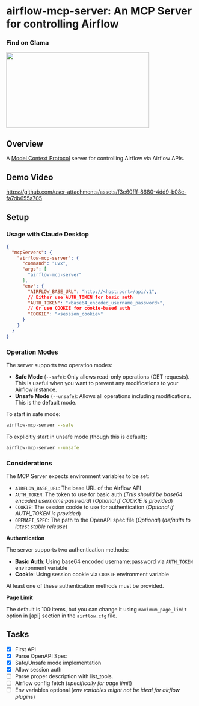 # airflow-mcp-server: An MCP Server for controlling Airflow

### Find on Glama

<a href="https://glama.ai/mcp/servers/6gjq9w80xr">
  <img width="380" height="200" src="https://glama.ai/mcp/servers/6gjq9w80xr/badge" />
</a>


## Overview
A [Model Context Protocol](https://modelcontextprotocol.io/) server for controlling Airflow via Airflow APIs.

## Demo Video

https://github.com/user-attachments/assets/f3e60fff-8680-4dd9-b08e-fa7db655a705


## Setup

### Usage with Claude Desktop

```json
{
  "mcpServers": {
    "airflow-mcp-server": {
      "command": "uvx",
      "args": [
        "airflow-mcp-server"
      ],
      "env": {
        "AIRFLOW_BASE_URL": "http://<host:port>/api/v1",
        // Either use AUTH_TOKEN for basic auth
        "AUTH_TOKEN": "<base64_encoded_username_password>",
        // Or use COOKIE for cookie-based auth
        "COOKIE": "<session_cookie>"
      }
    }
  }
}
```

### Operation Modes

The server supports two operation modes:

- **Safe Mode** (`--safe`): Only allows read-only operations (GET requests). This is useful when you want to prevent any modifications to your Airflow instance.
- **Unsafe Mode** (`--unsafe`): Allows all operations including modifications. This is the default mode.

To start in safe mode:
```bash
airflow-mcp-server --safe
```

To explicitly start in unsafe mode (though this is default):
```bash
airflow-mcp-server --unsafe
```

### Considerations

The MCP Server expects environment variables to be set:
- `AIRFLOW_BASE_URL`: The base URL of the Airflow API
- `AUTH_TOKEN`: The token to use for basic auth (_This should be base64 encoded username:password_) (_Optional if COOKIE is provided_)
- `COOKIE`: The session cookie to use for authentication (_Optional if AUTH_TOKEN is provided_)
- `OPENAPI_SPEC`: The path to the OpenAPI spec file (_Optional_) (_defaults to latest stable release_)

**Authentication**

The server supports two authentication methods:
- **Basic Auth**: Using base64 encoded username:password via `AUTH_TOKEN` environment variable
- **Cookie**: Using session cookie via `COOKIE` environment variable

At least one of these authentication methods must be provided.

**Page Limit**

The default is 100 items, but you can change it using `maximum_page_limit` option in [api] section in the `airflow.cfg` file.

## Tasks

- [x] First API
- [x] Parse OpenAPI Spec
- [x] Safe/Unsafe mode implementation
- [x] Allow session auth
- [ ] Parse proper description with list_tools.
- [ ] Airflow config fetch (_specifically for page limit_)
- [ ] Env variables optional (_env variables might not be ideal for airflow plugins_)
